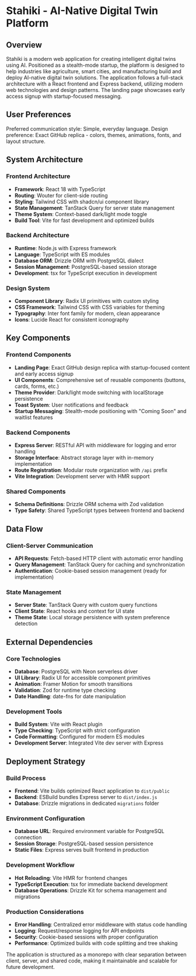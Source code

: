 # Stahiki - AI-Native Digital Twin Platform

## Overview

Stahiki is a modern web application for creating intelligent digital twins using AI. Positioned as a stealth-mode startup, the platform is designed to help industries like agriculture, smart cities, and manufacturing build and deploy AI-native digital twin solutions. The application follows a full-stack architecture with a React frontend and Express backend, utilizing modern web technologies and design patterns. The landing page showcases early access signup with startup-focused messaging.

## User Preferences

Preferred communication style: Simple, everyday language.
Design preference: Exact GitHub replica - colors, themes, animations, fonts, and layout structure.

## System Architecture

### Frontend Architecture
- **Framework**: React 18 with TypeScript
- **Routing**: Wouter for client-side routing
- **Styling**: Tailwind CSS with shadcn/ui component library
- **State Management**: TanStack Query for server state management
- **Theme System**: Context-based dark/light mode toggle
- **Build Tool**: Vite for fast development and optimized builds

### Backend Architecture
- **Runtime**: Node.js with Express framework
- **Language**: TypeScript with ES modules
- **Database ORM**: Drizzle ORM with PostgreSQL dialect
- **Session Management**: PostgreSQL-based session storage
- **Development**: tsx for TypeScript execution in development

### Design System
- **Component Library**: Radix UI primitives with custom styling
- **CSS Framework**: Tailwind CSS with CSS variables for theming
- **Typography**: Inter font family for modern, clean appearance
- **Icons**: Lucide React for consistent iconography

## Key Components

### Frontend Components
- **Landing Page**: Exact GitHub design replica with startup-focused content and early access signup
- **UI Components**: Comprehensive set of reusable components (buttons, cards, forms, etc.)
- **Theme Provider**: Dark/light mode switching with localStorage persistence
- **Toast System**: User notifications and feedback
- **Startup Messaging**: Stealth-mode positioning with "Coming Soon" and waitlist features

### Backend Components
- **Express Server**: RESTful API with middleware for logging and error handling
- **Storage Interface**: Abstract storage layer with in-memory implementation
- **Route Registration**: Modular route organization with `/api` prefix
- **Vite Integration**: Development server with HMR support

### Shared Components
- **Schema Definitions**: Drizzle ORM schema with Zod validation
- **Type Safety**: Shared TypeScript types between frontend and backend

## Data Flow

### Client-Server Communication
- **API Requests**: Fetch-based HTTP client with automatic error handling
- **Query Management**: TanStack Query for caching and synchronization
- **Authentication**: Cookie-based session management (ready for implementation)

### State Management
- **Server State**: TanStack Query with custom query functions
- **Client State**: React hooks and context for UI state
- **Theme State**: Local storage persistence with system preference detection

## External Dependencies

### Core Technologies
- **Database**: PostgreSQL with Neon serverless driver
- **UI Library**: Radix UI for accessible component primitives
- **Animation**: Framer Motion for smooth transitions
- **Validation**: Zod for runtime type checking
- **Date Handling**: date-fns for date manipulation

### Development Tools
- **Build System**: Vite with React plugin
- **Type Checking**: TypeScript with strict configuration
- **Code Formatting**: Configured for modern ES modules
- **Development Server**: Integrated Vite dev server with Express

## Deployment Strategy

### Build Process
- **Frontend**: Vite builds optimized React application to `dist/public`
- **Backend**: ESBuild bundles Express server to `dist/index.js`
- **Database**: Drizzle migrations in dedicated `migrations` folder

### Environment Configuration
- **Database URL**: Required environment variable for PostgreSQL connection
- **Session Storage**: PostgreSQL-based session persistence
- **Static Files**: Express serves built frontend in production

### Development Workflow
- **Hot Reloading**: Vite HMR for frontend changes
- **TypeScript Execution**: tsx for immediate backend development
- **Database Operations**: Drizzle Kit for schema management and migrations

### Production Considerations
- **Error Handling**: Centralized error middleware with status code handling
- **Logging**: Request/response logging for API endpoints
- **Security**: Cookie-based sessions with proper configuration
- **Performance**: Optimized builds with code splitting and tree shaking

The application is structured as a monorepo with clear separation between client, server, and shared code, making it maintainable and scalable for future development.